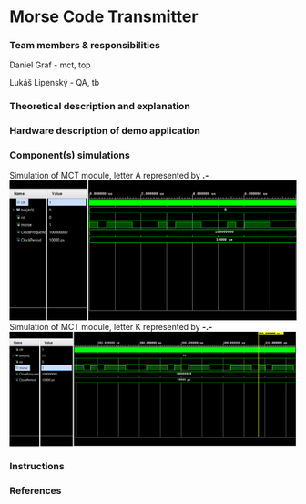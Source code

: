 # Morse Code Transmitter
### Team members & responsibilities 
Daniel Graf - mct, top

Lukáš Lipenský - QA, tb

### Theoretical description and explanation

### Hardware description of demo application

### Component(s) simulations
Simulation of MCT module, letter A represented by **.-**
![](mct_a.png)
Simulation of MCT module, letter K represented by **-.-**
![](mct_k.png)

### Instructions

### References
